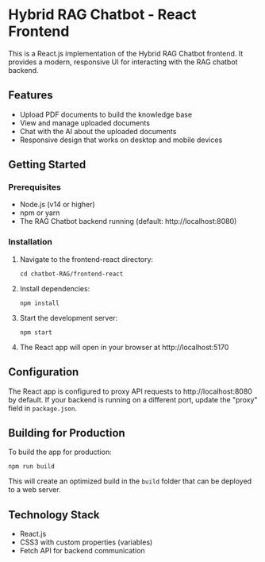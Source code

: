 # Hybrid RAG Chatbot - React Frontend

This is a React.js implementation of the Hybrid RAG Chatbot frontend. It provides a modern, responsive UI for interacting with the RAG chatbot backend.

## Features

- Upload PDF documents to build the knowledge base
- View and manage uploaded documents
- Chat with the AI about the uploaded documents
- Responsive design that works on desktop and mobile devices

## Getting Started

### Prerequisites

- Node.js (v14 or higher)
- npm or yarn
- The RAG Chatbot backend running (default: http://localhost:8080)

### Installation

1. Navigate to the frontend-react directory:
   ```
   cd chatbot-RAG/frontend-react
   ```

2. Install dependencies:
   ```
   npm install
   ```

3. Start the development server:
   ```
   npm start
   ```

4. The React app will open in your browser at http://localhost:5170

## Configuration

The React app is configured to proxy API requests to http://localhost:8080 by default. If your backend is running on a different port, update the "proxy" field in `package.json`.

## Building for Production

To build the app for production:

```
npm run build
```

This will create an optimized build in the `build` folder that can be deployed to a web server.

## Technology Stack

- React.js
- CSS3 with custom properties (variables)
- Fetch API for backend communication 